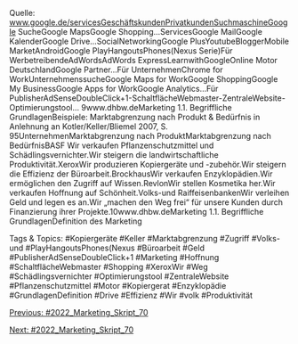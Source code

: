 Quelle: www.google.de/servicesGeschäftskundenPrivatkundenSuchmaschineGoogle SucheGoogle MapsGoogle Shopping…ServicesGoogle MailGoogle KalenderGoogle Drive…SocialNetworkingGoogle PlusYoutubeBloggerMobile MarketAndroidGoogle PlayHangoutsPhones(Nexus Serie)Für WerbetreibendeAdWordsAdWords ExpressLearnwithGoogleOnline Motor DeutschlandGoogle Partner…Für UnternehmenChrome for WorkUnternehmenssucheGoogle Maps for WorkGoogle ShoppingGoogle My BusinessGoogle Apps for WorkGoogle Analytics…Für PublisherAdSenseDoubleClick+1-SchaltflächeWebmaster-ZentraleWebsite-Optimierungstool…
9www.dhbw.deMarketing
1.1. Begriffliche GrundlagenBeispiele: Marktabgrenzung nach Produkt & Bedürfnis
in Anlehnung an Kotler/Keller/Bliemel 2007, S. 95UnternehmenMarktabgrenzung nach ProduktMarktabgrenzung nach BedürfnisBASF Wir verkaufen Pflanzenschutzmittel und Schädlingsvernichter.Wir steigern die landwirtschaftliche Produktivität.XeroxWir produzieren Kopiergeräte und -zubehör.Wir steigern die Effizienz der Büroarbeit.BrockhausWir verkaufen Enzyklopädien.Wir ermöglichen den Zugriff auf Wissen.RevlonWir stellen Kosmetika her.Wir verkaufen Hoffnung auf Schönheit.Volks-und RaiffeisenbankenWir verleihen Geld und legen es an.Wir „machen den Weg frei“ für unsere Kunden durch Finanzierung ihrer Projekte.10www.dhbw.deMarketing
1.1. Begriffliche GrundlagenDefinition des Marketing 

   Tags & Topics:
   #Kopiergeräte
   #Keller
   #Marktabgrenzung
   #Zugriff
   #Volks-und
   #PlayHangoutsPhones(Nexus
   #Büroarbeit
   #Geld
   #PublisherAdSenseDoubleClick+1
   #Marketing
   #Hoffnung
   #SchaltflächeWebmaster
   #Shopping
   #XeroxWir
   #Weg
   #Schädlingsvernichter
   #Optimierungstool
   #ZentraleWebsite
   #Pflanzenschutzmittel
   #Motor
   #Kopiergerat
   #Enzyklopädie
   #GrundlagenDefinition
   #Drive
   #Effizienz
   #Wir
   #volk
   #Produktivität

[Previous: #2022_Marketing_Skript_70](2022_Marketing_Skript_70.md)

[Next: #2022_Marketing_Skript_70](2022_Marketing_Skript_70.md)